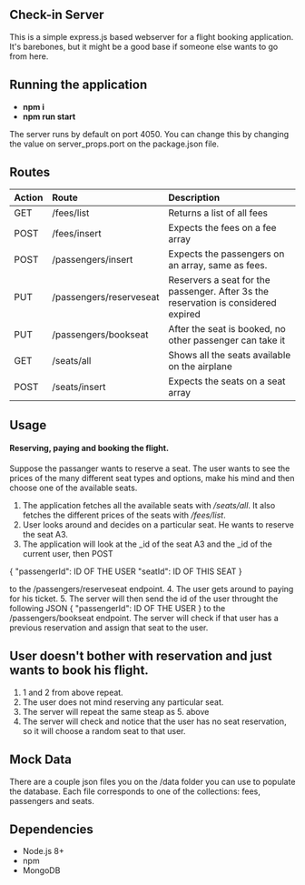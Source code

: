 ## Check-in Server
This is a simple express.js based webserver for a flight booking application.
It's barebones, but it might be a good base if someone else wants to go from here.

## Running the application

- **npm i**
- **npm run start**

The server runs by default on port 4050. You can change this by changing the value on server_props.port on the package.json file.

## Routes
| Action  | Route         | Description  |
| --------|:------------- | :-----       |
|  GET    | /fees/list     | Returns a list of all fees |
|  POST   | /fees/insert   | Expects the fees on a fee array |
|  POST   | /passengers/insert | Expects the passengers on an array, same as fees.|
|  PUT    | /passengers/reserveseat | Reservers a seat for the passenger. After 3s the reservation is considered expired |
|  PUT    | /passengers/bookseat | After the seat is booked, no other passenger can take it |
|  GET    | /seats/all | Shows all the seats available on the airplane |
|  POST   | /seats/insert | Expects the seats on a seat array | 

## Usage
#### Reserving, paying and booking the flight.
Suppose the passanger wants to reserve a seat. The user wants to see the prices of the many different seat types and options, make his mind and then choose one of the available seats.

1. The application fetches all the available seats with */seats/all*. It also fetches the different prices of the seats with */fees/list*.
2. User looks around and decides on a particular seat. He wants to reserve the seat A3.
3. The application will look at the _id of the seat A3 and the _id of the current user, then POST

{
  "passengerId": ID OF THE USER
  "seatId": ID OF THIS SEAT
}

to the /passengers/reserveseat endpoint.
4. The user gets around to paying for his ticket.
5. The server will then send the id of the user throught the following JSON
{
  "passengerId": ID OF THE USER
}
to the /passengers/bookseat endpoint. The server will check if that user has a previous reservation and assign that seat to the user.

## User doesn't bother with reservation and just wants to book his flight.
1. 1 and 2 from above repeat.
2. The user does not mind reserving any particular seat.
3. The server will repeat the same steap as 5. above
4. The server will check and notice that the user has no seat reservation, so it will choose a random seat to that user.

## Mock Data
There are a couple json files you on the /data folder you can use to populate
the database. Each file corresponds to one of the collections: fees, passengers and seats.

## Dependencies
- Node.js 8+
- npm
- MongoDB
